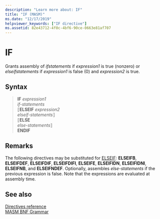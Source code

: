 ```yaml
---
description: "Learn more about: IF"
title: "IF (MASM)"
ms.date: "12/17/2019"
helpviewer_keywords: ["IF directive"]
ms.assetid: 82e43712-4f0c-4bf6-90ce-0663e81af707
---
```

# IF

Grants assembly of *ifstatements* if *expression1* is true (nonzero) or *elseifstatements* if *expression1* is false (0) and *expression2* is true.

## Syntax

> **IF** *expression1*\
> *if-statements*\
> ⟦**ELSEIF** *expression2*\
> *elseif-statements*⟧\
> ⟦**ELSE**\
> *else-statements*⟧\
> **ENDIF**

## Remarks

The following directives may be substituted for [ELSEIF](elseif-masm.md): **ELSEIFB**, **ELSEIFDEF**, **ELSEIFDIF**, **ELSEIFDIFI**, **ELSEIFE**, **ELSEIFIDN**, **ELSEIFIDNI**, **ELSEIFNB**, and **ELSEIFNDEF**. Optionally, assembles *else-statements* if the previous expression is false. Note that the expressions are evaluated at assembly time.

## See also

[Directives reference](directives-reference.md)\
[MASM BNF Grammar](masm-bnf-grammar.md)
